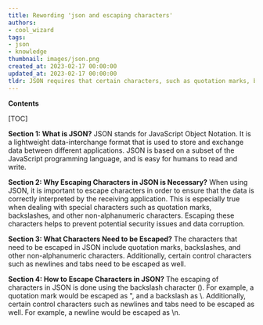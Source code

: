```yaml
---
title: Rewording 'json and escaping characters'
authors:
- cool_wizard
tags:
- json
- knowledge
thumbnail: images/json.png
created_at: 2023-02-17 00:00:00
updated_at: 2023-02-17 00:00:00
tldr: JSON requires that certain characters, such as quotation marks, be escaped with a backslash character in order to be valid.
---
```


**Contents**

[TOC]

**Section 1: What is JSON?**
JSON stands for JavaScript Object Notation. It is a lightweight data-interchange format that is used to store and exchange data between different applications. JSON is based on a subset of the JavaScript programming language, and is easy for humans to read and write.

**Section 2: Why Escaping Characters in JSON is Necessary?**
When using JSON, it is important to escape characters in order to ensure that the data is correctly interpreted by the receiving application. This is especially true when dealing with special characters such as quotation marks, backslashes, and other non-alphanumeric characters. Escaping these characters helps to prevent potential security issues and data corruption.

**Section 3: What Characters Need to be Escaped?**
The characters that need to be escaped in JSON include quotation marks, backslashes, and other non-alphanumeric characters. Additionally, certain control characters such as newlines and tabs need to be escaped as well.

**Section 4: How to Escape Characters in JSON?**
The escaping of characters in JSON is done using the backslash character (\). For example, a quotation mark would be escaped as \", and a backslash as \\. Additionally, certain control characters such as newlines and tabs need to be escaped as well. For example, a newline would be escaped as \n.
